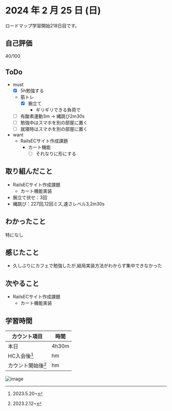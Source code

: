 # 2024 年 2 月 25 日 (日)
ロードマップ学習開始218日目です。

## 自己評価
40/100

## ToDo
- must
  - [x] 5h勉強する
  - 筋トレ
    - [x] 腕立て
      - ギリギリできる負荷で
  - [ ] 有酸素運動3m -> 縄跳び2m30s
  - [ ] 勉強中はスマホを別の部屋に置く
  - [ ] 就寝時はスマホを別の部屋に置く
- want
  - RailsECサイト作成課題
    - カート機能
      - [ ] それなりに形にする

## 取り組んだこと
- RailsECサイト作成課題
  - カート機能実装
- 腕立て伏せ：3回
- 縄跳び：227回,12回ミス,速さレベル3,2m30s

## わかったこと
特になし

## 感じたこと
- 久しぶりにカフェで勉強したが,結局実装方法がわからず集中できなかった

## 次やること
- RailsECサイト作成課題
  - カート機能実装

## 学習時間
|カウント項目|時間|
|----|----|
|本日 |4h30m|
|HC入会後[^1]|hm|
|カウント開始後[^2]|hm|

[^1]: 2023.5.20~
[^2]: 2023.2.12~

![image](https://github.com/nil-ramuda/daily_report/assets/94735931/7c19f589-42d7-4aaf-b304-5146f4749034)

